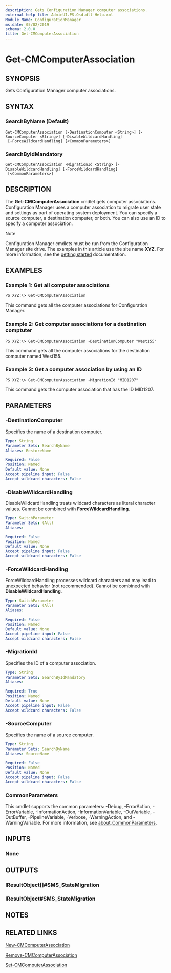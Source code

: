 ```yaml
---
description: Gets Configuration Manager computer associations.
external help file: AdminUI.PS.Osd.dll-Help.xml
Module Name: ConfigurationManager
ms.date: 05/02/2019
schema: 2.0.0
title: Get-CMComputerAssociation
---
```


# Get-CMComputerAssociation

## SYNOPSIS
Gets Configuration Manager computer associations.

## SYNTAX

### SearchByName (Default)
```
Get-CMComputerAssociation [-DestinationComputer <String>] [-SourceComputer <String>] [-DisableWildcardHandling]
 [-ForceWildcardHandling] [<CommonParameters>]
```

### SearchByIdMandatory
```
Get-CMComputerAssociation -MigrationId <String> [-DisableWildcardHandling] [-ForceWildcardHandling]
 [<CommonParameters>]
```

## DESCRIPTION
The **Get-CMComputerAssociation** cmdlet gets computer associations.
Configuration Manager uses a computer association to migrate user state and settings as part of operating system deployment.
You can specify a source computer, a destination computer, or both.
You can also use an ID to specify a computer association.

> [!NOTE]
> Configuration Manager cmdlets must be run from the Configuration Manager site drive.
> The examples in this article use the site name **XYZ**. For more information, see the
> [getting started](/powershell/sccm/overview) documentation.

## EXAMPLES

### Example 1: Get all computer associations
```
PS XYZ:\> Get-CMComputerAssociation
```

This command gets all the computer associations for Configuration Manager.

### Example 2: Get computer associations for a destination comptuter
```
PS XYZ:\> Get-CMComputerAssociation -DestinationComputer "West155"
```

This command gets all the computer associations for the destination computer named West155.

### Example 3: Get a computer association by using an ID
```
PS XYZ:\> Get-CMComputerAssociation -MigrationId "MID1207"
```

This command gets the computer association that has the ID MID1207.

## PARAMETERS

### -DestinationComputer
Specifies the name of a destination computer.

```yaml
Type: String
Parameter Sets: SearchByName
Aliases: RestoreName

Required: False
Position: Named
Default value: None
Accept pipeline input: False
Accept wildcard characters: False
```

### -DisableWildcardHandling
DisableWildcardHandling treats wildcard characters as literal character values. Cannot be combined with **ForceWildcardHandling**.

```yaml
Type: SwitchParameter
Parameter Sets: (All)
Aliases:

Required: False
Position: Named
Default value: None
Accept pipeline input: False
Accept wildcard characters: False
```

### -ForceWildcardHandling
ForceWildcardHandling processes wildcard characters and may lead to unexpected behavior (not recommended). Cannot be combined with **DisableWildcardHandling**.

```yaml
Type: SwitchParameter
Parameter Sets: (All)
Aliases:

Required: False
Position: Named
Default value: None
Accept pipeline input: False
Accept wildcard characters: False
```

### -MigrationId
Specifies the ID of a computer association.

```yaml
Type: String
Parameter Sets: SearchByIdMandatory
Aliases:

Required: True
Position: Named
Default value: None
Accept pipeline input: False
Accept wildcard characters: False
```

### -SourceComputer
Specifies the name of a source computer.

```yaml
Type: String
Parameter Sets: SearchByName
Aliases: SourceName

Required: False
Position: Named
Default value: None
Accept pipeline input: False
Accept wildcard characters: False
```

### CommonParameters
This cmdlet supports the common parameters: -Debug, -ErrorAction, -ErrorVariable, -InformationAction, -InformationVariable, -OutVariable, -OutBuffer, -PipelineVariable, -Verbose, -WarningAction, and -WarningVariable. For more information, see [about_CommonParameters](http://go.microsoft.com/fwlink/?LinkID=113216).

## INPUTS

### None

## OUTPUTS

### IResultObject[]#SMS_StateMigration

### IResultObject#SMS_StateMigration

## NOTES

## RELATED LINKS

[New-CMComputerAssociation](New-CMComputerAssociation.md)

[Remove-CMComputerAssociation](Remove-CMComputerAssociation.md)

[Set-CMComputerAssociation](Set-CMComputerAssociation.md)


